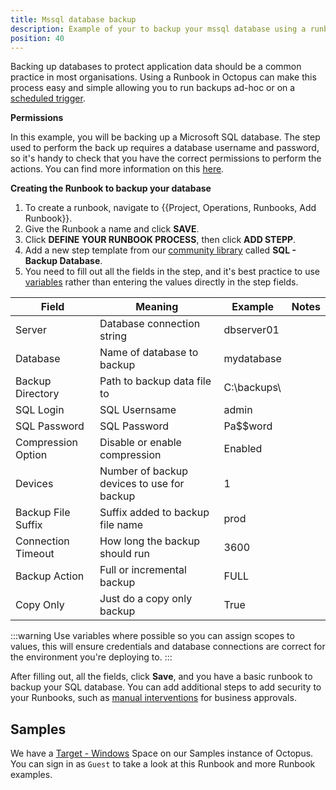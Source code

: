 ```yaml
---
title: Mssql database backup
description: Example of your to backup your mssql database using a runbook
position: 40
---
```


Backing up databases to protect application data should be a common practice in most organisations. Using a Runbook in Octopus can make this process easy and simple allowing you to run backups ad-hoc or on a [scheduled trigger](https://octopus.com/docs/operations-runbooks/scheduled-runbook-trigger). 

**Permissions**

In this example, you will be backing up a Microsoft SQL database. The step used to perform the back up requires a database username and password, so it's handy to check that you have the correct permissions to perform the actions. You can find more information on this [here](https://octopus.com/docs/deployment-examples/database-deployments/sql-server/permissions
). 

**Creating the Runbook to backup your database**


1. To create a runbook, navigate to {{Project, Operations, Runbooks, Add Runbook}}.
2. Give the Runbook a name and click **SAVE**.
3. Click **DEFINE YOUR RUNBOOK PROCESS**, then click **ADD STEPP**.
3. Add a new step template from our [community library](https://octopus.com/docs/deployment-process/steps/community-step-templates) called **SQL - Backup Database**.
4. You need to fill out all the fields in the step, and it's best practice to use [variables](https://octopus.com/docs/projects/variables) rather than entering the values directly in the step fields.


| Field  | Meaning | Example | Notes |
| ------------- | ------------- | ------------- | ------------- |
| Server | Database connection string | dbserver01 | 
| Database | Name of database to backup | mydatabase |
| Backup Directory | Path to backup data file to | C:\backups\ |
| SQL Login | SQL Usernsame | admin |
| SQL Password | SQL Password | Pa$$word |
| Compression Option | Disable or enable compression | Enabled |
| Devices | Number of backup devices to use for backup | 1 |
| Backup File Suffix | Suffix added to backup file name |prod |
| Connection Timeout | How long the backup should run | 3600 |
| Backup Action | Full or incremental backup| FULL |
| Copy Only | Just do a copy only backup | True |


:::warning
Use variables where possible so you can assign scopes to values, this will ensure credentials and database connections are correct for the environment you're deploying to.
:::

After filling out, all the fields, click **Save**, and you have a basic runbook to backup your SQL database. You can add additional steps to add security to your Runbooks, such as [manual interventions](https://octopus.com/docs/deployment-process/steps/manual-intervention-and-approvals) for business approvals. 

## Samples
We have a [Target - Windows](https://g.octopushq.com/TargetWindowsSamplesSpace) Space on our Samples instance of Octopus. You can sign in as `Guest` to take a look at this Runbook and more Runbook examples.



